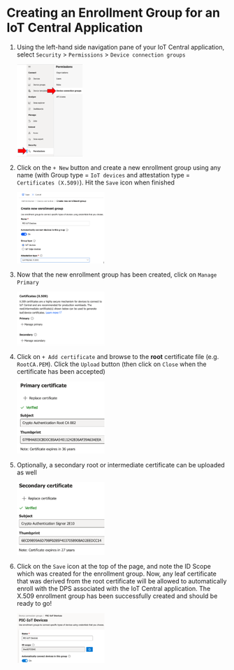 # Creating an Enrollment Group for an IoT Central Application

1. Using the left-hand side navigation pane of your IoT Central application, select `Security` &gt; `Permissions` &gt; `Device connection groups`

   <img src=".//media/image81a.png" width = 150 />

2. Click on the `+ New` button and create a new enrollment group using any name (with Group type = `IoT devices` and attestation type = `Certificates (X.509)`).  Hit the `Save` icon when finished

   <img src=".//media/image81b.png" width = 200 />

3. Now that the new enrollment group has been created, click on `Manage Primary`

   <img src=".//media/image82.png" width = 200 />

4. Click on `+ Add certificate` and browse to the **root** certificate file (e.g. `RootCA.PEM`). Click the `Upload` button (then click on `Close` when the certificate has been accepted)

   <img src=".//media/image76.png" width = 200 />

5. Optionally, a secondary root or intermediate certificate can be uploaded as well

   <img src=".//media/image77.png" width = 200 />

6. Click on the `Save` icon at the top of the page, and note the ID Scope which was created for the enrollment group. Now, any leaf certificate that was derived from the root certificate will be allowed to automatically enroll with the DPS associated with the IoT Central application. The X.509 enrollment group has been successfully created and should be ready to go!

    <img src=".//media/image78.png" width = 200 />
